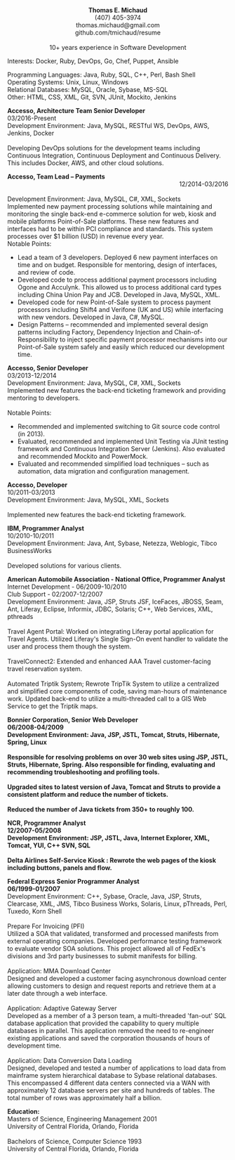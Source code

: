 <P align="center">
<b>Thomas E. Michaud</b><br/>
(407) 405-3974<br/>
thomas.michaud@gmail.com<br/>
github.com/tmichaud/resume<br/>
<br/>
10+ years experience in Software Development 
</P>
<P>
Interests: Docker, Ruby, DevOps, Go, Chef, Puppet, Ansible
</P>
<P>
Programming Languages: Java, Ruby, SQL, C++, Perl, Bash Shell<br/>
Operating Systems: Unix, Linux, Windows<br/>
Relational Databases: MySQL, Oracle, Sybase, MS-SQL<br/>
Other: HTML, CSS, XML, Git, SVN, JUnit, Mockito, Jenkins<br/>
</P>
<P>
<b>Accesso, Architecture Team Senior Developer</b><br/>
03/2016-Present<br/>
Development Environment: Java, MySQL, RESTful WS, DevOps, AWS, Jenkins, Docker<br/>
<br/>
Developing DevOps solutions for the development teams including Continuous Integration, Continuous Deployment and Continuous Delivery. This includes Docker, AWS, and other cloud solutions.<br/>
</P>
<P>
<div align="left">
<b>Accesso, Team Lead – Payments</b>
</div><div align="right">
12/2014-03/2016</div><br/> 
Development Environment:	Java, MySQL, C#, XML, Sockets
<br/>
Implemented new payment processing solutions while maintaining and monitoring the single back-end e-commerce solution for web, kiosk and mobile platforms Point-of-Sale platforms.  These new features and interfaces had to be within PCI compliance and standards.  This system processes over $1 billion (USD) in revenue every year. 
<br/>
Notable Points:
<ul>
<li>Lead a team of 3 developers.  Deployed 6 new payment interfaces on time and on budget.  Responsible for mentoring, design of interfaces, and review of code.</li>
<li>Developed code to process additional payment processors including Ogone and Acculynk.  This allowed us to process additional card types including China Union Pay and JCB.  Developed in Java, MySQL, XML.</li>
<li>Developed code for new Point-of-Sale system to process payment processors including Shift4 and Verifone (UK and US) while interfacing with new vendors.  Developed in Java, C#, MySQL.</li> 
<li>Design Patterns – recommended and implemented several design patterns including Factory, Dependency Injection and Chain-of-Responsibility to inject specific payment processor mechanisms into our Point-of-Sale system safely and easily which reduced our development time.</li>
</ul>
</P>
<P>
<b>Accesso, Senior Developer</b><br/>
03/2013-12/2014<br/>
Development Environment: Java, MySQL, C#, XML, Sockets<br/>
Implemented new features the back-end ticketing framework and providing mentoring to developers.<br/>
<br/>
Notable Points:
<ul>
<li>Recommended and implemented switching to Git source code control (in 2013).</li>
<li>Evaluated, recommended and implemented Unit Testing via JUnit testing framework and Continuous Integration Server (Jenkins).  Also evaluated and recommended Mockito and PowerMock.</li>
<li>Evaluated and recommended simplified load techniques – such as automation, data migration and configuration management.</li>
</ul>
</P>
<P>
<b>Accesso, Developer</b><br/>
10/2011-03/2013<br/>
Development Environment: Java, MySQL, XML, Sockets<br/>
<br/>
Implemented new features the back-end ticketing framework.<br/>
</P>
<P>
<b>IBM, Programmer Analyst</b><br/>
10/2010-10/2011<br/>
Development Environment: Java, Ant, Sybase, Netezza, Weblogic, Tibco BusinessWorks<br/>
<br/>
Developed solutions for various clients.
</P>
<P>
<b>American Automobile Association - National Office, Programmer Analyst</b><br/>
Internet Development - 06/2009-10/2010<br/>
Club Support - 02/2007-12/2007<br/>
Development Environment:	Java, JSP, Struts JSF, IceFaces, JBOSS, Seam, Ant, Liferay, Eclipse, Informix, JDBC, Solaris; C++, Web Services, XML, pthreads<br/>
<br/>
Travel Agent Portal: Worked on integrating Liferay portal application for Travel Agents. Utilized Liferay's Single Sign-On event handler to validate the user and process them though the system.<br/> 
<br/>
TravelConnect2:  Extended and enhanced AAA Travel customer-facing travel reservation system.<br/> 
<br/>
Automated Triptik System; Rewrote TripTik System to utilize a centralized and simplified core components of code, saving man-hours of maintenance work.  Updated back-end to utilize a multi-threaded call to a GIS Web Service to get the Triptik maps.<br/> 
</P>
<P>
<b>Bonnier Corporation, Senior Web Developer<b><br/>
06/2008-04/2009<br/>
Development Environment:	Java, JSP, JSTL, Tomcat, Struts, Hibernate, Spring, Linux<br/>
<br/>
Responsible for resolving problems on over 30 web sites using JSP, JSTL, Struts, Hibernate, Spring.  Also responsible for finding, evaluating and recommending troubleshooting and profiling tools.<br/> 
<br/>
Upgraded sites to latest version of Java, Tomcat and Struts to provide a consistent platform and reduce the number of tickets.<br/> 
<br/>
Reduced the number of Java tickets from 350+ to roughly 100.<br/> 
</P>
<P>
<b>NCR, Programmer Analyst</b><br/>
12/2007-05/2008</b><br/>
Development Environment: JSP, JSTL, Java, Internet Explorer, XML, Tomcat, YUI, C++ SVN, SQL<br/>
<br/>
Delta Airlines Self-Service Kiosk : Rewrote the web pages of the kiosk including buttons, panels and flow.<br/>
</P>
<P>
<b>Federal Express Senior Programmer Analyst</b><br/>
06/1999-01/2007 </b><br/>
Development Environment: C++, Sybase, Oracle, Java, JSP, Struts,  Clearcase, XML, JMS, Tibco Business Works, Solaris, Linux, pThreads, Perl, Tuxedo, Korn Shell</b><br/>
<br/>
Prepare For Invoicing (PFI)<br/> 
Utilized a SOA that validated, transformed and processed manifests from external operating companies. Developed performance testing framework to evaluate vendor SOA solutions. This project allowed all of FedEx's divisions and 3rd party businesses to submit manifests for billing.<br/> 
<br/>
Application: MMA Download Center<br/> 
Designed and developed a customer facing asynchronous download center allowing customers to design and request reports and retrieve them at a later date through a web interface.<br/> 
<br/>
Application: Adaptive Gateway Server<br/> 
Developed as a member of a 3 person team, a multi-threaded 'fan-out' SQL database application that provided the capability to query multiple databases in parallel. This application removed the need to re-engineer existing applications and saved the corporation thousands of hours of development time.<br/> 
<br/>
Application: Data Conversion Data Loading<br/> 
Designed, developed and tested a number of applications to load data from mainframe system hierarchical database to Sybase relational databases. This encompassed 4 different data centers connected via a WAN with approximately 12 database servers per site and hundreds of tables. The total number of rows was approximately half a billion. 
</P>
<P>
<b>Education:</b><br/>
Masters of Science, Engineering Management 2001 <br/>
University of Central Florida, Orlando, Florida <br/>
<br/>
Bachelors of Science, Computer Science 1993 <br/>
University of Central Florida, Orlando, Florida <br/>
</P>











